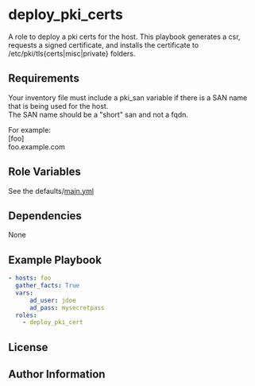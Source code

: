 deploy_pki_certs
=========

A role to deploy a pki certs for the host.  This playbook generates a csr, requests a signed certificate, and installs the certificate to /etc/pki/tls{certs|misc|private} folders.


Requirements
------------

Your inventory file must include a pki_san variable if there is a SAN name that is being used for the host.  
The SAN name should be a "short" san and not a fqdn.  

For example:  
[foo]  
foo.example.com 

Role Variables
--------------

See the defaults/[main.yml](defaults/main.yml)

Dependencies
------------

None

Example Playbook
----------------
```yaml
- hosts: foo  
  gather_facts: True  
  vars:
      ad_user: jdoe
      ad_pass: mysecretpass
  roles:  
    - deploy_pki_cert  
```

License
-------


Author Information
------------------
